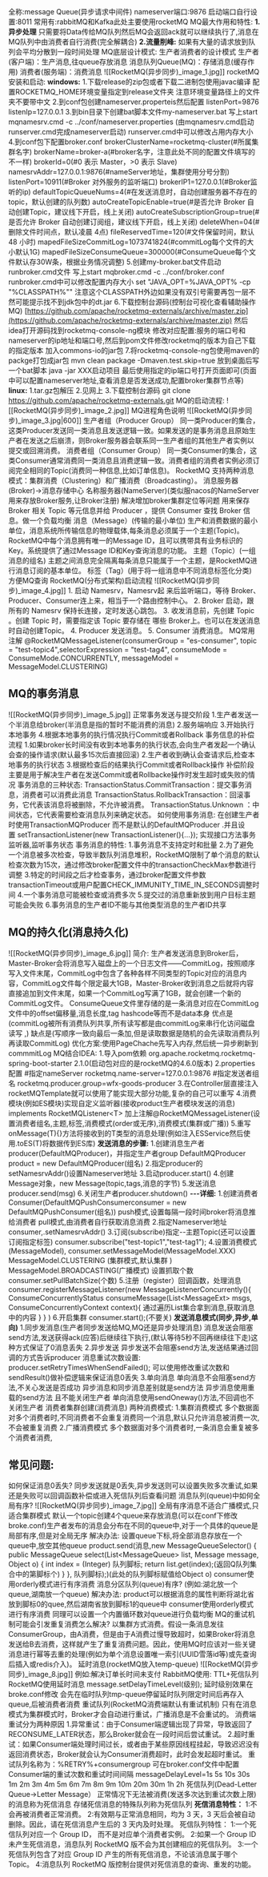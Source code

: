 全称:message Queue(异步请求中间件)
nameserver端口:9876 启动端口自行设置:8011
常用有:rabbitMQ和Kafka此处主要使用rocketMQ
MQ最大作用和特性:
	**1.异步处理**
	只需要将Data传给MQ队列然后MQ会返回ack就可以继续执行了,消息在MQ队列中由消费者自行消费(完全解耦合)
	**2.流量削峰:**
	如果有大量的请求放到队列会平均分散到一段时间处理
	MQ底层设计模式:
	生产者消费者的设计模式
	生产者(客户端)：生产消息,往queue存放消息
	消息队列Queue(MQ)：存储消息(缓存作用)
	消费者(服务端)：消费消息
![[RocketMQ(异步同步)_image_1.jpg]]
rocketMQ安装和启动:
	**windows:**
	1.下载release的zip包或者下载二进制包使用javac编译
	配置ROCKETMQ_HOME环境变量指定到release文件夹
	注意环境变量路径上的文件夹不要带中文
	2.到conf包创建nameserver.properteis然后配置
	listenPort=9876
	listenIp=127.0.0.1
	3.到bin目录下创建bat脚本文件my-nameserver.bat
	写上start mqnamesrv.cmd -c ../conf/nameserver.properties
	(由mqnamesrv.cmd启动runserver.cmd完成nameserver启动)
	runserver.cmd中可以修改占用内存大小
	4.到conf包下配置broker.conf
	brokerClusterName=rocketmq-cluster(#所属集群名字)
	brokerName=broker-a(#broker名字，注意此处不同的配置文件填写的不一样)
	brokerId=0(#0 表示 Master，>0 表示 Slave)
	namesrvAddr=127.0.0.1:9876(#nameServer地址，集群使用分号分割)
	listenPort=10911(#Broker 对外服务的监听端口)
	brokerIP1=127.0.0.1(#Broker监听的ip)
	defaultTopicQueueNums=4(#在发送消息时，自动创建服务器不存在的topic，默认创建的队列数)
	autoCreateTopicEnable=true(#是否允许 Broker 自动创建Topic，建议线下开启，线上关闭)
	autoCreateSubscriptionGroup=true(#是否允许 Broker 自动创建订阅组，建议线下开启，线上关闭)
	deleteWhen=04(#删除文件时间点，默认凌晨 4点)
	fileReservedTime=120(#文件保留时间，默认 48 小时)
	mapedFileSizeCommitLog=1073741824(#commitLog每个文件的大小默认1G)
	mapedFileSizeConsumeQueue=300000(#ConsumeQueue每个文件默认存30W条，根据业务情况调整)
	5.创建my-broker.bat文件启动runbroker.cmd文件
	写上start mqbroker.cmd -c ../conf/broker.conf
	runbroker.cmd中可以修改配置内存大小
	set "JAVA_OPT=%JAVA_OPT% -cp "%CLASSPATH%""
	注意这个CLASSPATH外边如果没有双引号需要再包一层不然可能提示找不到jdk包中的dt.jar
	6.下载控制台源码(控制台可视化查看辅助操作MQ)
	[https://github.com/apache/rocketmq-externals/archive/master.zip](https://github.com/apache/rocketmq-externals/archive/master.zip)
	然后idea打开源码找到rocketmq-console-ng模块
	修改对应配置:服务的端口号和nameserver的ip地址和端口号,然后到pom文件修改rocketmq的版本为自己下载的指定版本
	加入commons-io的jar包
	7.将rocketmq-console-ng包使用maven的packge打包成jar包
	mvn clean package -Dmaven.test.skip=true
	放到桌面后写一个bat脚本 java -jar XXX启动项目
	最后使用指定的ip端口号打开页面即可(页面中可以配置nameserver地址,查看消息是否发送成功,配置broker集群节点等)
	**linux:**
	1.tar.gz包解压
	2.见网上
	3.下载控制台源码
	git clone https://github.com/apache/rocketmq-externals.git
MQ的启动流程:
![[RocketMQ(异步同步)_image_2.jpg]]
MQ进程角色说明
![[RocketMQ(异步同步)_image_3.jpg|600]]
生产者组（Producer Group）
	同一类Producer的集合，这类Producer发送同一类消息且发送逻辑一致。如果发送的是事务消息且原始生产者在发送之后崩溃，则Broker服务器会联系同一生产者组的其他生产者实例以提交或回溯消费。
消费者组（Consumer Group）
	同一类Consumer的集合，这类Consumer通常消费同一类消息且消费逻辑一致。消费者组的消费者实例必须订阅完全相同的Topic(消费同一种信息,比如订单信息)。
	RocketMQ 支持两种消息模式：集群消费（Clustering）和广播消费（Broadcasting）。
	消息服务器(Broker)->消息存储中心
	名称服务器(NameServer)(类似服nacos的NameServer用来存放Broker服务,让Broker注册)
	解决增加broker集群定位等问题
	用来保存 Broker 相关 Topic 等元信息并给 Producer ，提供 Consumer 查找 Broker 信息。做一个负载均衡
消息（Message）(传输的最小单位)
	生产和消费数据的最小单位，消息系统所传输信息的物理载体,每条消息必须属于一个主题(Topic)。RocketMQ中每个消息拥有唯一的Message ID，且可以携带具有业务标识的Key。系统提供了通过Message ID和Key查询消息的功能。
主题（Topic）(一组消息的组名)
	主题之间消息完全隔离每条消息只能属于一个主题，是RocketMQ进行消息订阅的基本单位。
标签（Tag）(用于将一组消息中不同消息标签化分类)
	方便MQ查询
RocketMQ(分布式架构)启动流程
	![[RocketMQ(异步同步)_image_4.jpg]]
	1. 启动 Namesrv，Namesrv起 来后监听端口，等待 Broker、Producer、Consumer连上来，相当于一个路由控制中心。
	2. Broker 启动，跟所有的 Namesrv 保持长连接，定时发送心跳包。
	3. 收发消息前，先创建 Topic 。创建 Topic 时，需要指定该 Topic 要存储在 哪些 Broker上。也可以在发送消息时自动创建Topic。
	4. Producer 发送消息。
	5. Consumer 消费消息。
MQ常用注解
	@RocketMQMessageListener(consumerGroup = "es-consumer",
	topic = "test-topic4",selectorExpression = "test-tag4",
	consumeMode = ConsumeMode.CONCURRENTLY,
	messageModel = MessageModel.CLUSTERING)
## MQ的事务消息
![[RocketMQ(异步同步)_image_5.jpg]]
正常事务发送与提交阶段
	1.生产者发送一个半消息给broker(半消息是指的暂时不能消费的消息)
	2.服务端响应
	3.开始执行本地事务
	4.根据本地事务的执行情况执行Commit或者Rollback
事务信息的补偿流程
	1.如果broker长时间没有收到本地事务的执行状态,会向生产者发起一个确认会查的操作请求(默认最多15次后直接回滚)
	2.生产者收到确认会查请求后,检查本地事务的执行状态
	3.根据检查后的结果执行Commit或者Rollback操作 补偿阶段主要是用于解决生产者在发送Commit或者Rollbacke操作时发生超时或失败的情况
事务消息的三种状态:
	TransactionStatus.CommitTransaction：提交事务消息，消费者可以消费此消息
	TransactionStatus.RollbackTransaction：回滚事务，它代表该消息将被删除，不允许被消费。
	TransactionStatus.Unknown ：中间状态，它代表需要检查消息队列来确定状态。
如何使用事务消息:
	在创建生产者时使用TransactionMQProducer 而不是默认的DefaultMQProducer .并且设置 setTransactionListener(new TransactionListener(){…}); 实现接口方法事务监听器,监听事务状态
事务消息的特性:
	1.事务消息不支持定时和批量
	2.为了避免一个消息被多次检查，导致半数队列消息堆积，RocketMQ限制了单个消息的默认检查次数为15次，通过修改broker配置文件中的transactionCheckMax参数进行调整
	3.特定的时间段之后才检查事务，通过broker配置文件参数transactionTimeout或用户配置CHECK_IMMUNITY_TIME_IN_SECONDS调整时间
	4.一个事务消息可能被检查或消费多次
	5.提交过的消息重新放到用户目标主题可能会失败
	6.事务消息的生产者ID不能与其他类型消息的生产者ID共享
## MQ的持久化(消息持久化)
![[RocketMQ(异步同步)_image_6.jpg]]
简介:
	生产者发送消息到Broker后，Master-Broker会将消息写入磁盘上的一个日志文件——CommitLog，按照顺序写入文件末尾，CommitLog中包含了各种各样不同类型的Topic对应的消息内容，CommitLog文件每个限定最大1GB，Master-Broker收到消息之后就将内容直接追加到文件末尾，如果一个CommitLog写满了1GB，就会创建一个新的CommitLog文件。
	ConsumeQueue文件里存储的是一条消息对应在CommitLog文件中的offset偏移量,消息长度,tag hashcode等而不是data本身
	优点是(commitLog被所有消费队列共享,所有读写都是由commitLog来串行化访问磁盘读写 ,)
	缺点是(写顺序一致向最后一条加,但是读取数据是随机的会先读取消费队列再读取CommitLog)
	优化方案:使用PageChache先写入内存,然后统一异步刷新到commmitLog
MQ结合IDEA:
	1.导入pom依赖
	org.apache.rocketmq.rocketmq-spring-boot-starter 2.1.0(启动包对应的是rocketMQ的4.6.0版本)
	2.properties配置
	#指定nameServer
	rocketmq.name-server=127.0.0.1:9876
	#指定发送者组名
	rocketmq.producer.group=wfx-goods-producer
	3.在Controller层直接注入rocketMQTemplate就可以使用了能实现大部分功能,复杂的自己可以重写
	4.消费模块(例如ES模块)实现自定义监听器(接收product生产者模块发送的消息) implements RocketMQListener\<T>
	加上注解@RocketMQMessageListener(设置消费者组名,主题,标签,消费模式(order或无序),消费模式(集群或广播))
	5.重写onMessage(T){}方法将接收到的T类型的消息处理(例如注入ESService然后使用.toES(T)将数据传到ES库)
**发送消息的步骤:**
	1.创建消息生产者producer(DefaultMQProducer)，并指定生产者group
	DefaultMQProducer product = new DefaultMQProducer(组名)
	2.指定producer的setNamesrvAddr()设置Nameserver地址
	3.启动producer.start()
	4.创建Message对象，new Message(topic,tags,消息的字节)
	5.发送消息producer.send(msg)
	6.关闭生产者producer.shutdown()
	**---详细:**
	1.创建消费者Consumer(DefaultMQPushConsumerconsumer = new DefaultMQPushConsumer(组名))
	push模式,设置每隔一段时间broker将消息推给消费者
	pull模式,由消费者自行获取消息消费
	2.指定Nameserver地址
	consumer,.setNamesrvAddr()
	3.订阅(subscribe)指定--主题Topic(还可以设置订阅指定标签)
	consumer.subscribe("test-topic1","test-tag1");
	4.设置消费模式(MessageModel),
	consumer.setMessageModel(MessageModel.XXX)
	MessageModel.CLUSTERING (集群模式,默认集群 )
	MessageModel.BROADCASTING(广播模式)
	设置抓取个数consumer.setPullBatchSize(个数)
	5.注册（register）回调函数，处理消息
	consumer.registerMessageListener(new MessageListenerConcurrently(){
	ConsumeConcurrentlyStatus consumeMessage(List\<MessageExt> msgs, ConsumeConcurrentlyContext context){
	通过遍历List集合拿到消息,获取消息中的内容
	}
	}
	)
	6.开启集群 consumer.start();(不要关)
**发送消息模式(同步,异步,单向)**
	1.同步发消息(生产者同步发送给MQ,MQ还是异步处理消息)
	消息发送会阻塞send方法,发送获得ack(应答)后继续往下执行,(默认等待5秒不回再继续往下走)这种方式保证了0消息丢失
	2.异步发送
	异步发送不会阻塞send方法,发送结果通过回调的方式告诉producer
	消息重试次数设置:
	producer.setRetryTimesWhenSendFailed();
	可以使用修改重试次数和sendResult()做补偿逻辑来保证消息0丢失
	3.单向消息
	单向消息不会阻塞send方法,不关心发送是否成功
	异步消息和同步消息差别就是send方法 异步消息使用重载的send方法 且不能关闭生产者 单向消息使用sendOneway()方法,不回调也不关闭生产者
	消费者集群创建(消费消息)
两种消费模式:
	1.集群消费模式
	多个数据面对多个消费者时,不同消费者不会重复消费同一个消息,默认只允许消息被消费一次,不会被重复消费
	2.广播消费模式
	多个数据面对多个消费者时,一条消息会重复被多个消费者消费,
## 常见问题:
如何保证消息0丢失?
	同步发送就是0丢失,异步发送则可以设置失败多次重试,如果还是失败可以回调函数补偿或进入死信队列后查看问题
消息队列(queue)中如何全局有序?
	![[RocketMQ(异步同步)_image_7.jpg]]
	全局有序消息不适合广播模式,只适合集群模式
	默认一个topic创建4个queue来存放消息(可以在conf下修改broke.conf)生产者发布的消息会分布在不同的queue中,对于一个具体的queue是局部有序,但是对全局无序
	解决办法:
	设置queue下标,将全部消息存放在一个queue中,放空其他queue
	product.send(消息,new MessageQueueSelector() {
	public MessageQueue select(List\<MessageQueue> list, Message message, Object o) {
	int index = (Integer) 队列脚标;
	return list.get(index);(返回Q队列集合中的第脚标个)
	}
	}, 队列脚标);)(此处的队列脚标赋值给Object o)
	consumer使用orderly模式进行有序消费
消息分区队列(queue)有序?
	(例如:湖北放一个queue,湖南放一个queue)
	解决办法:
	product可以根据消息的属性判断将湖北省放到脚标0的quee,然后湖南省放到脚标1的queue中
	consumer使用orderly模式进行有序消费
	同理可以设置一个内置循环数对queue进行负载均衡
MQ的重试机制可能会引发重复消费怎么解决?
	以集群方式消费。假设一条消息发往ConsumerGroup，由A消费，但是由于A消费过慢导致超时，如果Broker将消息发送给B去消费，这样就产生了重复消费问题。因此，使用MQ时应该对一些关键消息进行幂等去重的处理(例如为单个消息设置唯一索引(UUID雪落id等)或先查询后插入或redis介入)。
延时消息(rocketMQ放入temp-queue)
	![[RocketMQ(异步同步)_image_8.jpg]]
	例如:解决订单长时间未支付
	RabbitMQ使用: TTL+死信队列
	RocketMQ使用延时消息
	message.setDelayTimeLevel(级别);
	延时级别效果在broke.conf修改
	会先在临时队列tmp-queue停留延时队列限定时间后再存入queue,后被消费者消费
重试队列(RocketMQ消费端默认有重试机制)
	只有在消息模式为集群模式时，Broker才会自动进行重试，广播消息是不会重试的。
	消费端重试分为两种原因
	1.异常重试：由于Consumer端逻辑出现了异常，导致返回了RECONSUME_LATER状态，那么Broker就会在一段时间后尝试重试。
	2.超时重试：如果Consumer端处理时间过长，或者由于某些原因线程挂起，导致迟迟没有返回消费状态，Broker就会认为Consumer消费超时，此时会发起超时重试。
	重试队列名称为：%RETRY%+consumergroup
	可在broker.conf文件中配置Consumer端的重试次数和重试时间间隔
	messageDelayLevel=1s 5s 10s 30s 1m 2m 3m 4m 5m 6m 7m 8m 9m 10m 20m 30m 1h 2h
死信队列(Dead-Letter Queue->Letter Message）
	正常情况下无法被消费(发送多次达到重试次数上限)的消息称为死信消息 存储死信消息的特殊队列称为死信队列
	**死信消息特性：**
	1:不会再被消费者正常消费。
	2:有效期与正常消息相同，均为 3 天，3 天后会被自动删除。因此，请在死信消息产生后的 3 天内及时处理。
	死信队列特性：
	1:一个死信队列对应一个 Group ID， 而不是对应单个消费者实例。
	2:如果一个 Group ID 未产生死信消息，消息队列 RocketMQ 版不会为其创建相应的死信队列。
	3:一个死信队列包含了对应 Group ID 产生的所有死信消息，不论该消息属于哪个 Topic。
	4:消息队列 RocketMQ 版控制台提供对死信消息的查询、重发的功能。